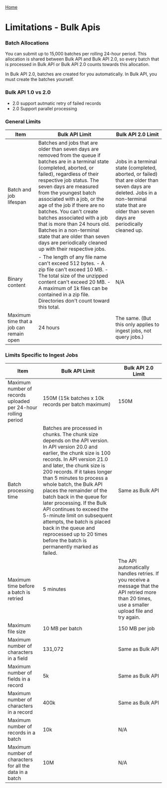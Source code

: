[Home](../../README.md)
# Limitations - Bulk Apis 

### Batch Allocations
You can submit up to 15,000 batches per rolling 24-hour period. This allocation is shared between Bulk API and Bulk API 2.0, so every batch that is processed in Bulk API or Bulk API 2.0 counts towards this allocation.

In Bulk API 2.0, batches are created for you automatically. In Bulk API, you must create the batches yourself.

### Bulk API 1.0 vs 2.0
- 2.0 support autmatic retry of failed records
- 2.0 Support parallel processing

### General Limits
| Item | Bulk API Limit| Bulk API 2.0 Limit|
|--|--|--|
| Batch and job lifespan | Batches and jobs that are older than seven days are removed from the queue if batches are in a terminal state (completed, aborted, or failed), regardless of their respective job status. The seven days are measured from the youngest batch associated with a job, or the age of the job if there are no batches. You can't create batches associated with a job that is more than 24 hours old. Batches in a non-terminal state that are older than seven days are periodically cleaned up with their respective jobs. | Jobs in a terminal state (completed, aborted, or failed) that are older than seven days are deleted. Jobs in a non-terminal state that are older than seven days are periodically cleaned up. |
| Binary content | - The length of any file name can't exceed 512 bytes. - A zip file can't exceed 10 MB. - The total size of the unzipped content can't exceed 20 MB. - A maximum of 1k files can be contained in a zip file. Directories don't count toward this total. | N/A |
| Maximum time that a job can remain open | 24 hours | The same. (But this only applies to ingest jobs, not query jobs.) |


### Limits Specific to Ingest Jobs
| Item                                           | Bulk API Limit                                                                                    | Bulk API 2.0 Limit                                              |
|------------------------------------------------|--------------------------------------------------------------------------------------------------|------------------------------------------------------------------|
| Maximum number of records uploaded per 24-hour rolling period | 150M (15k batches x 10k records per batch maximum) | 150M                                                   |
| Batch processing time | Batches are processed in chunks. The chunk size depends on the API version. In API version 20.0 and earlier, the chunk size is 100 records. In API version 21.0 and later, the chunk size is 200 records. If it takes longer than 5 minutes to process a whole batch, the Bulk API places the remainder of the batch back in the queue for later processing. If the Bulk API continues to exceed the 5-minute limit on subsequent attempts, the batch is placed back in the queue and reprocessed up to 20 times before the batch is permanently marked as failed. | Same as Bulk API |
| Maximum time before a batch is retried | 5 minutes | The API automatically handles retries. If you receive a message that the API retried more than 20 times, use a smaller upload file and try again. |
| Maximum file size | 10 MB per batch | 150 MB per job |
| Maximum number of characters in a field| 131,072| Same as Bulk API|
| Maximum number of fields in a record | 5k | Same as Bulk API|
| Maximum number of characters in a record| 400k | Same as Bulk API|
| Maximum number of records in a batch| 10k| N/A|
| Maximum number of characters for all the data in a batch | 10M| N/A|

